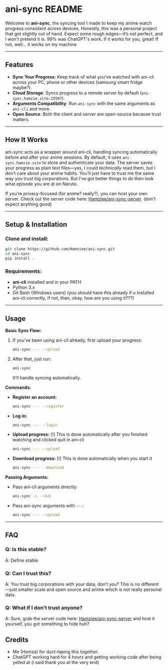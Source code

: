 # ani-sync README

Welcome to **ani-sync**, the syncing tool I made to keep my anime watch progress consistent across devices. Honestly, this was a personal project that got slightly out of hand. Expect some rough edges—it’s not perfect, and I won’t pretend it is. 99% was ChatGPT's work. If it works for you, great! If not, well… it works on my machine

---

## Features

- **Sync Your Progress**: Keep track of what you’ve watched with ani-cli across your PC, phone or other devices (samsung smart fridge maybe?).
- **Cloud Storage**: Syncs progress to a remote server by default (`ani-sync.hamzie.site:25507`).
- **Arguments Compatibility**: Run `ani-sync` with the same arguments as `ani-cli` and more.
- **Open Source**: Both the client and server are open-source because trust matters.

---

## How It Works

ani-sync acts as a wrapper around ani-cli, handling syncing automatically before and after your anime sessions. By default, it uses `ani-sync.hamzie.site` to store and authenticate your data. The server saves your progress as plain text files—yes, I could *technically* read them, but I don’t care about your anime habits. You’ll just have to trust me the same way you trust big corporations. But I’ve got better things to do then look what episode you are at on Naruto. 

If you’re privacy-focused (for anime? really?), you can host your own server. Check out the server code here: [Hamziee/ani-sync-server](https://github.com/Hamziee/ani-sync-server). (don't expect anything good)


---

## Setup & Installation

### Clone and install:
```bash
git clone https://github.com/Hamziee/ani-sync.git
cd ani-sync
pip install .
```

### Requirements:
- **ani-cli** installed and in your PATH
- Python 3.x
- Git Bash (Windows users) (you should have this already if u installed ani-cli correctly, if not, then, okay, how are you using it???)

---

## Usage

**Basic Sync Flow:**

1. If you’ve been using ani-cli already, first upload your progress:
   ```bash
   ani-sync --- --upload
   ```
2. After that, just run:
   ```bash
   ani-sync
   ```
   It’ll handle syncing automatically.

**Commands:**

- **Register an account:**
  ```bash
  ani-sync --- --register
  ```
- **Log in:**
  ```bash
  ani-sync --- --login
  ```
- **Upload progress:** [!] This is done automatically after you finished watching and clicked quit in ani-cli
  ```bash
  ani-sync --- --upload
  ```
- **Download progress:** [!] This is done automatically when you start it
  ```bash
  ani-sync --- --download
  ```

**Passing Arguments:**

- Pass ani-cli arguments directly:
  ```bash
  ani-sync -c --dub
  ```
- Pass ani-sync arguments with `---`:
  ```bash
  ani-sync --- --upload
  ```

---

## FAQ

### Q: Is this stable?
A: Define stable

### Q: Can I trust this?
A: You trust big corporations with your data, don’t you? This is no different—just smaller scale and open source and anime which is not really personal data.

### Q: What if I don’t trust anyone?
A: Sure, grab the server code here: [Hamziee/ani-sync-server](https://github.com/Hamziee/ani-sync-server) and host it yourself, you got something to hide huh?

## Credits

- Me (Hamza) for duct-taping this together.
- ChatGPT working hard for 4 hours and getting working code after being yelled at (i said thank you at the very end)